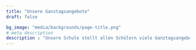 ```yaml
---
title: "Unsere Ganztagsangebote"
draft: false

bg_image: "media/backgrounds/page-title.png"
# meta description
description : "Unsere Schule stellt allen Schülern viele Ganztagsangebote zur Verfügung. Diese sind hier aufgelistet."
---
```

